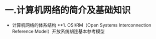 # 一.计算机网络的简介及基础知识
- 计算机网络的体系结构
  **1. OSI/RM（Open Systems Interconnection Reference Model）开放系统胡连基本参考模型
